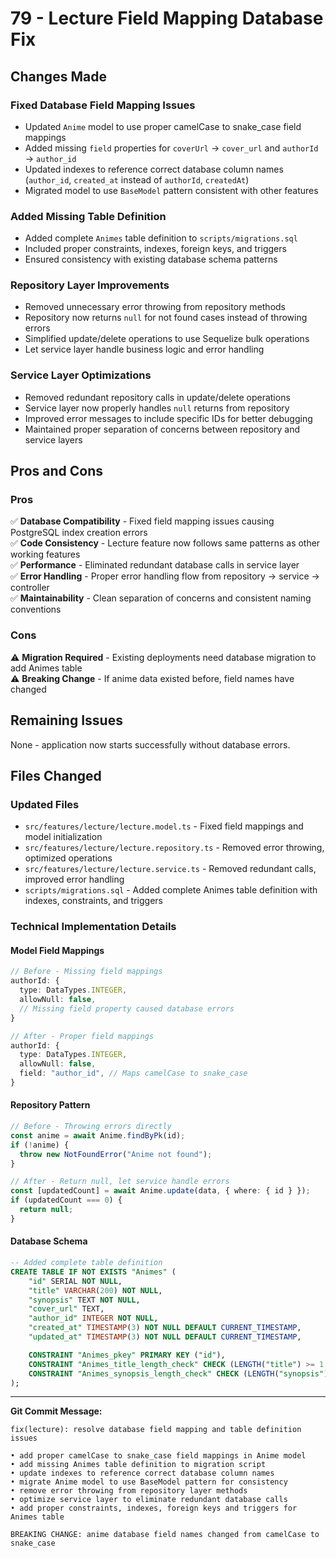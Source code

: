 # 79 - Lecture Field Mapping Database Fix

## Changes Made

### Fixed Database Field Mapping Issues

- Updated `Anime` model to use proper camelCase to snake_case field mappings
- Added missing `field` properties for `coverUrl` → `cover_url` and `authorId` → `author_id`
- Updated indexes to reference correct database column names (`author_id`, `created_at` instead of `authorId`, `createdAt`)
- Migrated model to use `BaseModel` pattern consistent with other features

### Added Missing Table Definition

- Added complete `Animes` table definition to `scripts/migrations.sql`
- Included proper constraints, indexes, foreign keys, and triggers
- Ensured consistency with existing database schema patterns

### Repository Layer Improvements

- Removed unnecessary error throwing from repository methods
- Repository now returns `null` for not found cases instead of throwing errors
- Simplified update/delete operations to use Sequelize bulk operations
- Let service layer handle business logic and error handling

### Service Layer Optimizations

- Removed redundant repository calls in update/delete operations
- Service layer now properly handles `null` returns from repository
- Improved error messages to include specific IDs for better debugging
- Maintained proper separation of concerns between repository and service layers

## Pros and Cons

### Pros

✅ **Database Compatibility** - Fixed field mapping issues causing PostgreSQL index creation errors  
✅ **Code Consistency** - Lecture feature now follows same patterns as other working features  
✅ **Performance** - Eliminated redundant database calls in service layer  
✅ **Error Handling** - Proper error handling flow from repository → service → controller  
✅ **Maintainability** - Clean separation of concerns and consistent naming conventions

### Cons

⚠️ **Migration Required** - Existing deployments need database migration to add Animes table  
⚠️ **Breaking Change** - If anime data existed before, field names have changed

## Remaining Issues

None - application now starts successfully without database errors.

## Files Changed

### Updated Files

- `src/features/lecture/lecture.model.ts` - Fixed field mappings and model initialization
- `src/features/lecture/lecture.repository.ts` - Removed error throwing, optimized operations
- `src/features/lecture/lecture.service.ts` - Removed redundant calls, improved error handling
- `scripts/migrations.sql` - Added complete Animes table definition with indexes, constraints, and triggers

### Technical Implementation Details

#### Model Field Mappings

```typescript
// Before - Missing field mappings
authorId: {
  type: DataTypes.INTEGER,
  allowNull: false,
  // Missing field property caused database errors
}

// After - Proper field mappings
authorId: {
  type: DataTypes.INTEGER,
  allowNull: false,
  field: "author_id", // Maps camelCase to snake_case
}
```

#### Repository Pattern

```typescript
// Before - Throwing errors directly
const anime = await Anime.findByPk(id);
if (!anime) {
  throw new NotFoundError("Anime not found");
}

// After - Return null, let service handle errors
const [updatedCount] = await Anime.update(data, { where: { id } });
if (updatedCount === 0) {
  return null;
}
```

#### Database Schema

```sql
-- Added complete table definition
CREATE TABLE IF NOT EXISTS "Animes" (
    "id" SERIAL NOT NULL,
    "title" VARCHAR(200) NOT NULL,
    "synopsis" TEXT NOT NULL,
    "cover_url" TEXT,
    "author_id" INTEGER NOT NULL,
    "created_at" TIMESTAMP(3) NOT NULL DEFAULT CURRENT_TIMESTAMP,
    "updated_at" TIMESTAMP(3) NOT NULL DEFAULT CURRENT_TIMESTAMP,

    CONSTRAINT "Animes_pkey" PRIMARY KEY ("id"),
    CONSTRAINT "Animes_title_length_check" CHECK (LENGTH("title") >= 1 AND LENGTH("title") <= 200),
    CONSTRAINT "Animes_synopsis_length_check" CHECK (LENGTH("synopsis") >= 10 AND LENGTH("synopsis") <= 5000)
);
```

---

**Git Commit Message:**

```
fix(lecture): resolve database field mapping and table definition issues

• add proper camelCase to snake_case field mappings in Anime model
• add missing Animes table definition to migration script
• update indexes to reference correct database column names
• migrate Anime model to use BaseModel pattern for consistency
• remove error throwing from repository layer methods
• optimize service layer to eliminate redundant database calls
• add proper constraints, indexes, foreign keys and triggers for Animes table

BREAKING CHANGE: anime database field names changed from camelCase to snake_case
```
